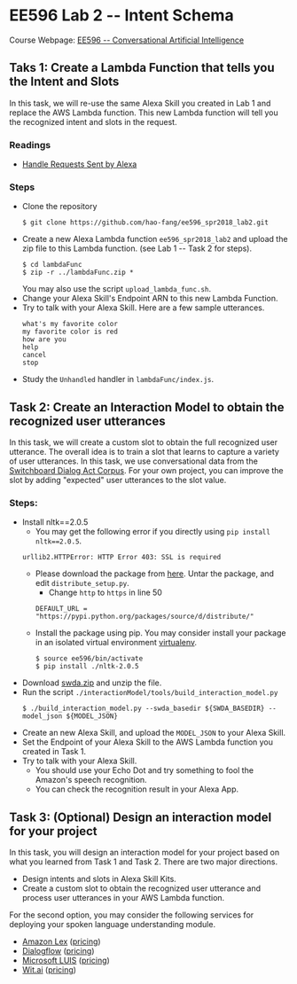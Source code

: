 # EE596 Lab 2 -- Intent Schema

Course Webpage: [EE596 -- Conversational Artificial Intelligence](https://hao-fang.github.io/ee596_spr2018/)


## Taks 1: Create a Lambda Function that tells you the Intent and Slots

In this task, we will re-use the same Alexa Skill you created in Lab 1 and
replace the AWS Lambda function.
This new Lambda function will tell you the recognized intent and slots in the request.

### Readings
* [Handle Requests Sent by Alexa](https://developer.amazon.com/docs/custom-skills/handle-requests-sent-by-alexa.html)

### Steps
* Clone the repository
  ```
  $ git clone https://github.com/hao-fang/ee596_spr2018_lab2.git
  ```
* Create a new Alexa Lambda function `ee596_spr2018_lab2` and upload the zip
	file to this Lambda function. (see Lab 1 -- Task 2 for steps).
  ```
  $ cd lambdaFunc
  $ zip -r ../lambdaFunc.zip *
  ```
	You may also use the script `upload_lambda_func.sh`.
* Change your Alexa Skill's Endpoint ARN to this new Lambda Function.
* Try to talk with your Alexa Skill. Here are a few sample utterances.
	```
	what's my favorite color
	my favorite color is red
	how are you
	help
	cancel
	stop
	```
* Study the `Unhandled` handler in `lambdaFunc/index.js`.

## Task 2: Create an Interaction Model to obtain the recognized user utterances

In this task, we will create a custom slot to obtain the full recognized user
utterance.
The overall idea is to train a slot that learns to capture a variety of user utterances.
In this task, we use conversational data from the [Switchboard Dialog Act Corpus](http://compprag.christopherpotts.net/swda.html).
For your own project, you can improve the slot by adding "expected" user utterances to the slot value.

### Steps:
* Install nltk==2.0.5
	* You may get the following error if you directly using `pip install nltk==2.0.5`.
	```
	urllib2.HTTPError: HTTP Error 403: SSL is required
	```
	* Please download the package from [here](https://pypi.python.org/packages/source/d/nltk/nltk-2.0.5.tar.gz).
	Untar the package, and edit `distribute_setup.py`.
		* Change `http` to `https` in line 50 
		```
		DEFAULT_URL = "https://pypi.python.org/packages/source/d/distribute/"
		```
	* Install the package using pip. You may consider install your package in an
		isolated virtual environment [virtualenv](https://virtualenv.pypa.io/en/stable/).
		```
		$ source ee596/bin/activate
		$ pip install ./nltk-2.0.5
		```
* Download [swda.zip](http://compprag.christopherpotts.net/code-data/swda.zip) and unzip the file. 
* Run the script `./interactionModel/tools/build_interaction_model.py`
	```
	$ ./build_interaction_model.py --swda_basedir ${SWDA_BASEDIR} --model_json ${MODEL_JSON}
	```
* Create an new Alexa Skill, and upload the `MODEL_JSON` to your Alexa Skill.
* Set the Endpoint of your Alexa Skill to the AWS Lambda function you created in Task 1.
* Try to talk with your Alexa Skill. 
	* You should use your Echo Dot and try something to fool the Amazon's speech recognition.
	* You can check the recognition result in your Alexa App.


## Task 3: (Optional) Design an interaction model for your project

In this task, you will design an interaction model for your project based on
what you learned from Task 1 and Task 2.
There are two major directions.
* Design intents and slots in Alexa Skill Kits.
* Create a custom slot to obtain the recognized user utterance and process user
	utterances in your AWS Lambda function.

For the second option, you may consider the following services for deploying
your spoken language understanding module.
* [Amazon Lex](https://aws.amazon.com/lex/) ([pricing](https://aws.amazon.com/lex/pricing/))
* [Dialogflow](https://dialogflow.com) ([pricing](https://dialogflow.com/pricing/))
* [Microsoft LUIS](https://www.luis.ai/home) ([pricing](https://azure.microsoft.com/en-us/pricing/details/cognitive-services/language-understanding-intelligent-services/))
* [Wit.ai](https://wit.ai) ([pricing](https://wit.ai/faq))
